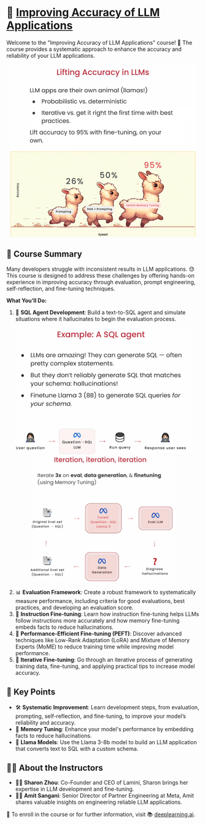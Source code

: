 # 🎯 [Improving Accuracy of LLM Applications](https://www.deeplearning.ai/short-courses/improving-accuracy-of-llm-applications/)

Welcome to the "Improving Accuracy of LLM Applications" course! 🚀 The course provides a systematic approach to enhance the accuracy and reliability of your LLM applications.

<p align="center">
<img src="images/l1_1.png" height="450"> 
</p>

## 📘 Course Summary
Many developers struggle with inconsistent results in LLM applications. 😓 This course is designed to address these challenges by offering hands-on experience in improving accuracy through evaluation, prompt engineering, self-reflection, and fine-tuning techniques.

**What You’ll Do:**
1. 🧠 **SQL Agent Development**: Build a text-to-SQL agent and simulate situations where it hallucinates to begin the evaluation process.
<p align="center">
<img src="images/l1_3.png" height="330"> 
<img src="images/l1_4.png" height="330"> 
</p>

2. 📊 **Evaluation Framework**: Create a robust framework to systematically measure performance, including criteria for good evaluations, best practices, and developing an evaluation score.
3. 🎯 **Instruction Fine-tuning**: Learn how instruction fine-tuning helps LLMs follow instructions more accurately and how memory fine-tuning embeds facts to reduce hallucinations.
4. 🚀 **Performance-Efficient Fine-tuning (PEFT)**: Discover advanced techniques like Low-Rank Adaptation (LoRA) and Mixture of Memory Experts (MoME) to reduce training time while improving model performance.
5. 🔄 **Iterative Fine-tuning**: Go through an iterative process of generating training data, fine-tuning, and applying practical tips to increase model accuracy.

## 🔑 Key Points
- 🛠️ **Systematic Improvement**: Learn development steps, from evaluation, prompting, self-reflection, and fine-tuning, to improve your model’s reliability and accuracy.
- 🧠 **Memory Tuning**: Enhance your model's performance by embedding facts to reduce hallucinations.
- 🐑 **Llama Models**: Use the Llama 3-8b model to build an LLM application that converts text to SQL with a custom schema.

## 👩‍🏫 About the Instructors
- 👩‍💼 **Sharon Zhou**: Co-Founder and CEO of Lamini, Sharon brings her expertise in LLM development and fine-tuning.
- 👨‍💼 **Amit Sangani**: Senior Director of Partner Engineering at Meta, Amit shares valuable insights on engineering reliable LLM applications.

🔗 To enroll in the course or for further information, visit 📚 [deeplearning.ai](https://www.deeplearning.ai/short-courses/).
